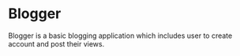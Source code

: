 # Blogger
Blogger is a basic blogging application which includes user to create account and post their views.
